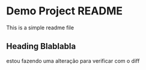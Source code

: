 # Demo Project README

This is a simple readme file

## Heading Blablabla
estou fazendo uma alteração para verificar com o diff